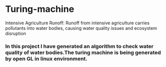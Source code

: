 # Turing-machine
 Intensive Agriculture Runoff: Runoff from intensive agriculture carries pollutants into water bodies, causing water quality issues and ecosystem disruption


 ### In this project I have generated an algorithm to check water quality of water bodies.The turing machine is being generated by open GL in linux environment.
 
